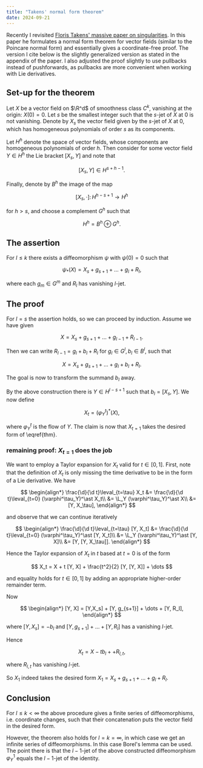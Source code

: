 ```yaml
---
title: "Takens' normal form theorem"
date: 2024-09-21
---
```


Recently I revisited [Floris Takens' massive paper on singularities](https://eudml.org/doc/103931). In this paper he formulates a normal form theorem for vector fields (similar to the Poincare normal form) and essentially gives a coordinate-free proof. The version I cite below is the slightly generalized version as stated in the appendix of the paper. I also adjusted the proof slightly to use pullbacks instead of pushforwards, as pullbacks are more convenient when working with Lie derivatives.

## Set-up for the theorem

Let $X$ be a vector field on $\R^d$ of smoothness class $C^k$, vanishing at the origin: $X(0) = 0$. Let $s$ be the smallest integer such that the $s$-jet of $X$ at 0 is not vanishing. Denote by $X_s$ the vector field given by the $s$-jet of $X$ at 0, which has homogeneous polynomials of order $s$ as its components.

Let $H^h$ denote the space of vector fields, whose components are homogeneous polynomials of order $h$. Then consider for some vector field $Y \in H^h$ the Lie bracket $[ X_s , Y]$ and note that

$$  
[ X_s , Y] \in H^{s+h-1}.
$$

Finally, denote by $B^h$ the image of the map

$$ [ X_s, \cdot] \colon H^{h-s+1} \to H^h$$

for $h>s$, and choose a complement $G^h$ such that 

$$H^h = B^h \oplus G^h.$$

## The assertion

For $l \le k$ there exists a diffeomorphism $\psi$ with $\psi(0) = 0$ such that

$$
\begin{equation}
\label{thm}
\psi_\ast(X) = X_s + g_{s+1} + \dots + g_l + R_l,
\end{equation}
$$

where each $g_m \in G^m$ and $R_l$ has vanishing $l$-jet.

## The proof

For $l = s$ the assertion holds, so we can proceed by induction. Assume we have given

$$
X = X_s + g_{s+1} + \dots + g_{l-1} + R_{l-1}.
$$

Then we can write $R_{l-1} = g_l + b_l + R_l$ for $g_l \in G^l, b_l \in B^l$, such that

$$
X = X_s + g_{s+1} + \dots + g_{l} + b_l + R_{l}.
$$

The goal is now to transform the summand $b_l$ away.

By the above construction there is $Y \in H^{l-s+1}$ such that $b_l = [X_s, Y]$. We now define

$$
X_t = \left( \varphi^t_Y \right)^\ast (X),
$$

where $\varphi^t_Y$ is the flow of $Y$. The claim is now that $X_{t=1}$ takes the desired form of \eqref{thm}.

### remaining proof: $X_{t=1}$ does  the job

We want to employ a Taylor expansion for $X_t$ valid for $t \in [0,1]$. First, note that the definition of $X_t$ is only missing the time derivative to be in the form of a Lie derivative. We have

$$
\begin{align*}
\frac{\d}{\d t}\leval_{t=\tau} X_t &= \frac{\d}{\d t}\leval_{t=0} (\varphi^\tau_Y)^\ast X_t\\
&= \L_Y (\varphi^\tau_Y)^\ast X\\
&= [Y, X_\tau],
\end{align*}
$$

and observe that we can continue iteratively

$$
\begin{align*}
\frac{\d}{\d t}\leval_{t=\tau} [Y, X_t] &= \frac{\d}{\d t}\leval_{t=0} (\varphi^\tau_Y)^\ast [Y, X_t]\\
&= \L_Y (\varphi^\tau_Y)^\ast [Y, X]\\
&= [Y, [Y, X_\tau]].
\end{align*}
$$

Hence the Taylor expansion of $X_t$ in $t$ based at $t=0$ is of the form

$$
X_t = X + t [Y, X] + \frac{t^2}{2} [Y, [Y, X]] + \dots
$$

and equality holds for $t \in [0,1]$ by adding an appropriate higher-order remainder term.

Now

$$
\begin{align*}
[Y, X] = [Y,X_s] + [Y, g_{s+1}] + \dots + [Y, R_l],
\end{align*}
$$

where $[Y,X_s] = - b_l$ and $[Y, g_{s+1}] + \dots + [Y, R_l]$ has a vanishing $l$-jet. 

Hence

$$
X_t = X - t b_l + + R_{l,t},
$$

where $R_{l,t}$ has vanishing $l$-jet.

So $X_1$ indeed takes the desired form $X_1 = X_s + g_{s+1} + \dots + g_{l} + R_{l}$.

## Conclusion

For $l \le k < \infty$ the above procedure gives a finite series of diffeomorphisms, i.e. coordinate changes, such that their concatenation puts the vector field in the desired form.

However, the theorem also holds for $l = k = \infty$, in which case we get an infinite series of diffeomorphisms. In this case Borel's lemma can be used. The point there is that the $l-1$-jet of the above constructed diffeomorphism $\varphi^1_Y$ equals the $l-1$-jet of the identity.